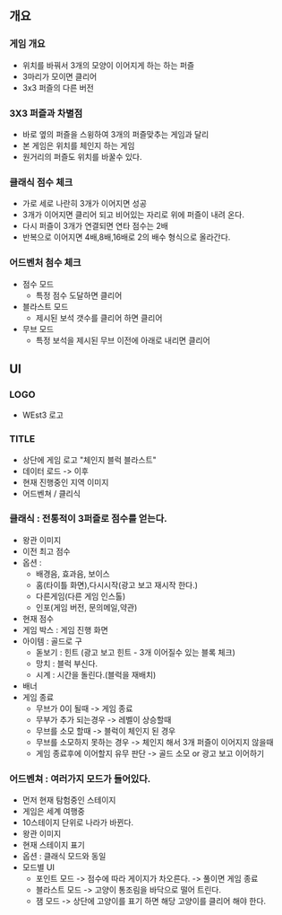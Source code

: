 ## 개요
### 게임 개요
- 위치를 바꿔서 3개의 모양이 이어지게 하는 하는 퍼즐 
- 3마리가 모이면 클리어
- 3x3 퍼즐의 다른 버전

### 3X3 퍼즐과 차별점
- 바로 옆의 퍼즐을 스윙하여 3개의 퍼즐맞추는 게임과 달리 
- 본 게임은 위치를 체인지 하는 게임
- 원거리의 퍼즐도 위치를 바꿀수 있다. 

### 클래식 점수 체크
- 가로 세로 나란히 3개가 이어지면 성공
- 3개가 이어지면 클리어 되고 비어있는 자리로 위에 퍼즐이 내려 온다.
- 다시 퍼즐이 3개가 연결되면 연타 점수는 2배
- 반복으로 이어지면 4배,8배,16배로 2의 배수 형식으로 올라간다.

### 어드벤처 첨수 체크
- 점수 모드
  - 특정 점수 도달하면 클리어  
- 블라스트 모드
  - 제시된 보석 갯수를 클리어 하면 클리어
- 무브 모드
  - 특정 보석을 제시된 무브 이전에 아래로 내리면 클리어     

## UI
### LOGO
- WEst3 로고

### TITLE
- 상단에 게임 로고 "체인지 블럭 블라스트"
- 데이터 로드 -> 이후
- 현재 진행중인 지역 이미지
- 어드벤쳐 / 클리식 

### 클래식 : 전통적이 3퍼즐로 점수를 얻는다.
- 왕관 이미지
- 이전 최고 점수
- 옵션 : 
  - 배경음, 효과음, 보이스
  - 홈(타이틀 화면),다시시작(광고 보고 재시작 한다.) 
  - 다른게임(다른 게임 인스톨)
  - 인포(게임 버전, 문의메일,약관)
- 현재 점수
- 게임 박스 : 게임 진행 화면
- 아이템 : 골드로 구
  - 돋보기 : 힌트 (광고 보고 힌트 - 3개 이어질수 있는 블록 체크)
  - 망치 : 블럭 부신다.
  - 시계 : 시간을 돌린다.(블럭을 재배치)
- 배너
- 게임 종료
  - 무브가 0이 될때 -> 게임 종료
  - 무부가 추가 되는경우 -> 레벨이 상승할때
  - 무브를 소모 할때 -> 블럭이 체인지 된 경우
  - 무브를 소모하지 못하는 경우 -> 체인지 해서 3개 퍼즐이 이어지지 않을때 
  - 게임 종료후에 이어할지 유무 판단 -> 골드 소모 or 광고 보고 이어하기

### 어드벤쳐 : 여러가지 모드가 들어있다.
- 먼저 현재 탐험중인 스테이지 
- 게임은 세계 여행중 
- 10스테이지 단위로 나라가 바뀐다. 
- 왕관 이미지 
- 현재 스테이지 표기
- 옵션 : 클래식 모드와 동일
- 모드별 UI
  - 포인트 모드 -> 점수에 따라 게이지가 차오른다. -> 풀이면 게임 종료
  - 블라스트 모드 -> 고양이 통조림을 바닥으로 떨어 트린다.
  - 잼 모드 -> 상단에 고양이를 표기 하면 해당 고양이를 클리어 해야 한다.    
